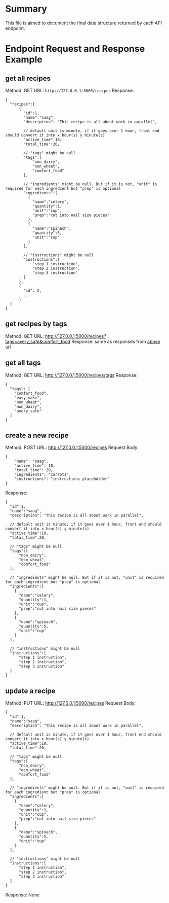 # Summary
This file is aimed to document the final data structure returned by each API endpoint.

# Endpoint Request and Response Example

## get all recipes
Method: GET
URL: `http://127.0.0.1:5000/recipes`
Response:

    {
      "recipes":[
          {
            "id":1,
            "name":"saag",
            "description": "This recipe is all about work in parallel",

            // default unit is minute, if it goes over 1 hour, front end should convert it into x hour(s) y minute(s)
            "active_time":10,
            "total_time":20,

            // "tags" might be null
            "tags":[
                "non_dairy",
                "non_wheat",
                "comfort_food"
            ],

            // "ingredients" might be null. But if it is not, "unit" is required for each ingredient but "prep" is optional 
            "ingredients":[
              {
                "name":"celery",
                "quantity":1,
                "unit":"cup",
                "prep":"cut into nail size pieces"
              },
              {
                "name":"spinach",
                "quantity":5,
                "unit":"cup"
              }
            ],

            // "instructions" might be null
            "instructions":[
                "step 1 instruction",
                "step 2 instruction",
                "step 3 instruction"
            ]
          },
          {
            "id": 2,
            ...
          }
      ]
    }


## get recipes by tags
Method: GET
URL: http://127.0.0.1:5000/recipes?tags=avery_safe&comfort_food
Response: same as responses from [above](#get-all-recipes) url

## get all tags
Method: GET
URL: http://127.0.0.1:5000/recipes/tags
Response:

    {
      "tags": [
        "comfort_food",
        "easy_make",
        "non_wheat",
        "non_dairy",
        "avery_safe"
      ]
    }

## create a new recipe
Method: POST
URL: http://127.0.0.1:5000/recipes
Request Body:

    {
        "name": "saag",
        "active_time": 10,
        "total_time": 20,
        "ingredients": "carrots",
        "instructions": "instructions placeholder"
    }
Response: 

    {
      "id":1,
      "name":"saag",
      "description": "This recipe is all about work in parallel",

      // default unit is minute, if it goes over 1 hour, front end should convert it into x hour(s) y minute(s)
      "active_time":10,
      "total_time":20,

      // "tags" might be null
      "tags":[
          "non_dairy",
          "non_wheat",
          "comfort_food"
      ],

      // "ingredients" might be null. But if it is not, "unit" is required for each ingredient but "prep" is optional 
      "ingredients":[
        {
          "name":"celery",
          "quantity":1,
          "unit":"cup",
          "prep":"cut into nail size pieces"
        },
        {
          "name":"spinach",
          "quantity":5,
          "unit":"cup"
        }
      ],

      // "instructions" might be null
      "instructions":[
          "step 1 instruction",
          "step 2 instruction",
          "step 3 instruction"
      ]
    }

## update a recipe
Method: PUT
URL: http://127.0.0.1:5000/recipes
Request Body:

    {
      "id":1,
      "name":"saag",
      "description": "This recipe is all about work in parallel",

      // default unit is minute, if it goes over 1 hour, front end should convert it into x hour(s) y minute(s)
      "active_time":10,
      "total_time":20,

      // "tags" might be null
      "tags":[
          "non_dairy",
          "non_wheat",
          "comfort_food"
      ],

      // "ingredients" might be null. But if it is not, "unit" is required for each ingredient but "prep" is optional 
      "ingredients":[
        {
          "name":"celery",
          "quantity":1,
          "unit":"cup",
          "prep":"cut into nail size pieces"
        },
        {
          "name":"spinach",
          "quantity":5,
          "unit":"cup"
        }
      ],

      // "instructions" might be null
      "instructions":[
          "step 1 instruction",
          "step 2 instruction",
          "step 3 instruction"
      ]
    }

Response:
None
